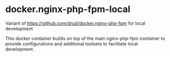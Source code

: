 # docker.nginx-php-fpm-local
Variant of https://github.com/drud/docker.nginx-php-fpm for local development

This docker container builds on top of the main nginx-php-fpm container to provide configurations and additional toolsets to facilitate local development.
